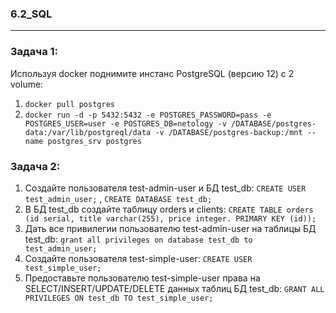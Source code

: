 ### 6.2_SQL
--------------------------------------------------------------------
### Задача 1: </br>
Используя docker поднимите инстанс PostgreSQL (версию 12) c 2 volume: </br>
1) `docker pull postgres` </br>
2) `docker run -d -p 5432:5432 -e POSTGRES_PASSWORD=pass -e POSTGRES_USER=user -e POSTGRES_DB=netology -v /DATABASE/postgres-data:/var/lib/postgreql/data -v /DATABASE/postgres-backup:/mnt --name postgres_srv postgres` </br>

### Задача 2: </br>
1) Создайте пользователя test-admin-user и БД test_db: `CREATE USER test_admin_user;` , `CREATE DATABASE test_db;` </br>
2) В БД test_db создайте таблицу orders и clients: `CREATE TABLE orders (id serial, title varchar(255), price integer. PRIMARY KEY (id));` </br>
3) Дать все привилегии пользователю test-admin-user на таблицы БД test_db: `grant all privileges on database test_db to test_admin_user;`</br>
4) Cоздайте пользователя test-simple-user: `CREATE USER test_simple_user;` </br>
5) Предоставьте пользователю test-simple-user права на SELECT/INSERT/UPDATE/DELETE данных таблиц БД test_db: `GRANT ALL PRIVILEGES ON test_db TO test_simple_user;`</br>

